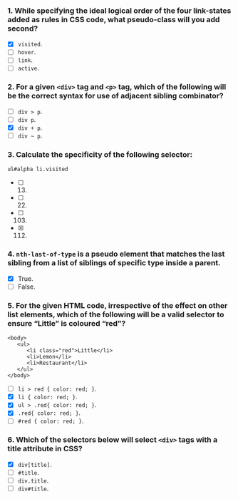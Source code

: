 ### 1. While specifying the ideal logical order of the four link-states added as rules in CSS code, what pseudo-class will you add second?

- [x] `visited`.
- [ ] `hover`.
- [ ] `link`.
- [ ] `active`.

### 2. For a given `<div>` tag and `<p>` tag, which of the following will be the correct syntax for use of adjacent sibling combinator?

- [ ] `div > p`.
- [ ] `div p`.
- [x] `div + p`.
- [ ] `div ~ p`.

### 3. Calculate the specificity of the following selector:

`ul#alpha li.visited `

- [ ] 13.
- [ ] 22.
- [ ] 103.
- [x] 112.

### 4. `nth-last-of-type` is a pseudo element that matches the last sibling from a list of siblings of specific type inside a parent.

- [x] True.
- [ ] False.

### 5. For the given HTML code, irrespective of the effect on other list elements, which of the following will be a valid selector to ensure “Little” is coloured “red”?

```
<body>
   <ul>
      <li class="red">Little</li>
      <li>Lemon</li>
      <li>Restaurant</li>
   </ul>
</body>
```

- [ ] `li > red { color: red; }`.
- [x] `li { color: red; }`.
- [x] `ul > .red{ color: red; }`.
- [x] `.red{ color: red; }`.
- [ ] `#red { color: red; }`.

### 6. Which of the selectors below will select `<div>` tags with a title attribute in CSS?

- [x] `div[title]`.
- [ ] `#title`.
- [ ] `div.title`.
- [ ] `div#title`.
